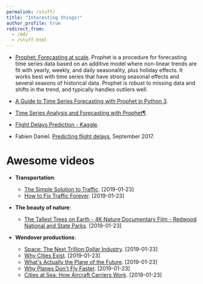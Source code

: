 ```yaml
---
permalink: /stuff/
title: "Interesting things!"
author_profile: true
redirect_from:
  - /md/
  - /stuff.html
---
```


- [Prophet: Forecasting at scale](https://facebook.github.io/prophet/). Prophet is a procedure for forecasting time series data based on an additive model where non-linear trends are fit with yearly, weekly, and daily seasonality, plus holiday effects. It works best with time series that have strong seasonal effects and several seasons of historical data. Prophet is robust to missing data and shifts in the trend, and typically handles outliers well.

- [A Guide to Time Series Forecasting with Prophet in Python 3](https://www.digitalocean.com/community/tutorials/a-guide-to-time-series-forecasting-with-prophet-in-python-3).

- [Time Series Analysis and Forecasting with Prophet¶](https://www.kaggle.com/elenapetrova/time-series-analysis-and-forecasts-with-prophet).

- [Flight Delays Prediction - Kaggle](https://www.kaggle.com/c/flight-delays-prediction).

- Fabien Daniel. [Predicting flight delays](https://www.kaggle.com/fabiendaniel/predicting-flight-delays-tutorial), September 2017.

Awesome videos
=======
- **Transportation**:
  - [The Simple Solution to Traffic](https://www.youtube.com/watch?v=iHzzSao6ypE&t=5s). [2019-01-23]
  - [How to Fix Traffic Forever](https://www.youtube.com/watch?v=N4PW66_g6XA). [2019-01-23]

- **The beauty of nature**:
  - [The Tallest Trees on Earth - 4K Nature Documentary Film - Redwood National and State Parks](https://www.youtube.com/watch?v=FWi2bn40ma4&vl=en). [2019-01-23]

- **Wendover productions**:
  - [Space: The Next Trillion Dollar Industry](https://www.youtube.com/watch?v=hiRBQxHrxNw). [2019-01-23]
  - [Why Cities Exist](https://www.youtube.com/watch?v=IvAvHjYoLUU). [2019-01-23]
  - [What's Actually the Plane of the Future](https://www.youtube.com/watch?v=ql0Op1VcELw). [2019-01-23]
  - [Why Planes Don't Fly Faster](https://www.youtube.com/watch?v=n1QEj09Pe6k). [2019-01-23]
  - [Cities at Sea: How Aircraft Carriers Work](https://www.youtube.com/watch?v=c0pS3Zx7Fc8). [2019-01-23]
